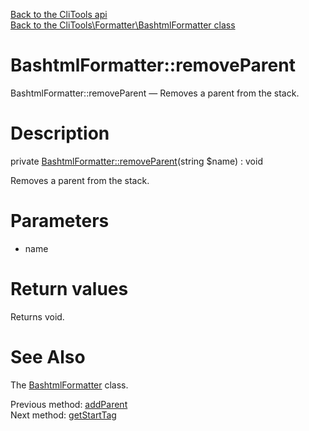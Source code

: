 [Back to the CliTools api](https://github.com/lingtalfi/CliTools/blob/master/doc/api/CliTools.md)<br>
[Back to the CliTools\Formatter\BashtmlFormatter class](https://github.com/lingtalfi/CliTools/blob/master/doc/api/CliTools/Formatter/BashtmlFormatter.md)


BashtmlFormatter::removeParent
================



BashtmlFormatter::removeParent — Removes a parent from the stack.




Description
================


private [BashtmlFormatter::removeParent](https://github.com/lingtalfi/CliTools/blob/master/doc/api/CliTools/Formatter/BashtmlFormatter/removeParent.md)(string $name) : void




Removes a parent from the stack.




Parameters
================


- name

    


Return values
================

Returns void.







See Also
================

The [BashtmlFormatter](https://github.com/lingtalfi/CliTools/blob/master/doc/api/CliTools/Formatter/BashtmlFormatter.md) class.

Previous method: [addParent](https://github.com/lingtalfi/CliTools/blob/master/doc/api/CliTools/Formatter/BashtmlFormatter/addParent.md)<br>Next method: [getStartTag](https://github.com/lingtalfi/CliTools/blob/master/doc/api/CliTools/Formatter/BashtmlFormatter/getStartTag.md)<br>


